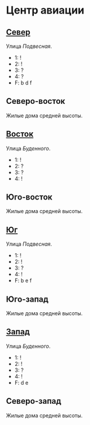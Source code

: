 # Центр авиации

## [Север](./585050.md)

Улица *Подвесная*.

* 1:    !
* 2:    !
* 3:    ?
* 4:    ?
* F:    b   d   f

## Северо-восток

Жилые дома средней высоты.

## [Восток](./590060.md)

Улица *Буденного*.

* 1:    !
* 2:    ?
* 3:    ?
* 4:    !

## Юго-восток

Жилые дома средней высоты.

## [Юг](./585062.md)

Улица *Подвесная*.

* 1:    !
* 2:    !
* 3:    ?
* 4:    !
* F:    b   e   f

## Юго-запад

Жилые дома средней высоты.

## [Запад](./560060.md)

Улица *Буденного*.

* 1:    !
* 2:    !
* 3:    ?
* 4:    !
* F:    d   e

## Северо-запад

Жилые дома средней высоты.
